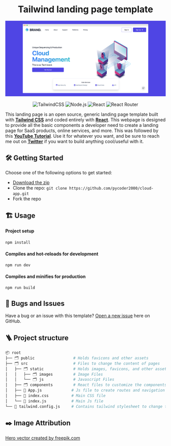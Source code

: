 <h1 align="center">
  Tailwind landing page template
</h1>

![Simple TailwindCSS template preview](https://github.com/pycoder2000/cloud-app/blob/main/src/assets/images/Mock.png?raw=true)

<div align="center">

![TailwindCSS](https://img.shields.io/badge/tailwindcss-%2338B2AC.svg?style=for-the-badge&logo=tailwind-css&logoColor=white) ![Node.js](https://img.shields.io/badge/Node.js-339933.svg?style=for-the-badge&logo=nodedotjs&logoColor=white) ![React](https://img.shields.io/badge/react-%2320232a.svg?style=for-the-badge&logo=react) ![React Router](https://img.shields.io/badge/React_Router-CA4245?style=for-the-badge&logo=react-router&logoColor=white)

</div>

<div align=justified>

This landing page is an open source, generic landing page template built with **[Tailwind CSS](https://tailwindcss.com/)** and coded entirely with **[React](https://reactjs.org/)**. This webpage is designed to provide all the basic components a developer need to create a landing page for SaaS products, online services, and more. This was followed by this **[YouTube Tutorial](https://www.youtube.com/watch?v=TVQnhcVFTVs)**. Use it for whatever you want, and be sure to reach me out on **[Twitter](https://twitter.com/lone_Musk)** if you want to build anything cool/useful with it.

</div>

## 🛠 Getting Started

Choose one of the following options to get started:
* [Download the zip](https://github.com/pycoder2000/cloud-app/archive/refs/heads/main.zip)
* Clone the repo: `git clone https://github.com/pycoder2000/cloud-app.git`
* Fork the repo

## 🏗️ Usage

#### Project setup
```
npm install
```

#### Compiles and hot-reloads for development
```
npm run dev
```

#### Compiles and minifies for production
```
npm run build
```

## 🐛 Bugs and Issues

Have a bug or an issue with this template? [Open a new issue](https://github.com/pycoder2000/cloud-app/issues/new) here on GitHub.

## 🪜 Project structure

```bash
📦 root
├── 🗂️ public                 # Holds favicons and other assets
├── 🗂️ src                    # Files to change the content of pages
│   ├── 🗂️ static             # Holds images, favicons, and other assets
│   │   ├── 🗂️ images         # Image Files
│   │   └── 🗂️ js             # Javascript Files
│   ├── 🗂️ components         # React files to customize the components for the site
│   ├── 📝 App.js             # Js file to create routes and navigation
│   ├── 📝 index.css          # Main CSS file
│   └── 📝 index.js           # Main Js file
└── 📝 tailwind.config.js     # Contains tailwind stylesheet to change the look
```

## ✒️ Image Attribution

[Hero vector created by freepik.com](https://www.freepik.com/free-vector/isometric-education-illustration_3940819.htm#page=1&query=isometric%20plane&position=1)